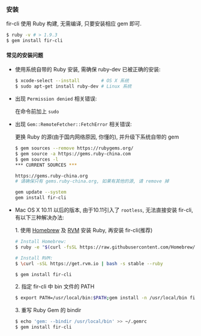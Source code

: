 ### 安装

fir-cli 使用 Ruby 构建, 无需编译, 只要安装相应 gem 即可.

```sh
$ ruby -v # > 1.9.3
$ gem install fir-cli
```

#### 常见的安装问题

- 使用系统自带的 Ruby 安装, 需确保 ruby-dev 已被正确的安装:

  ```sh
  $ xcode-select --install        # OS X 系统
  $ sudo apt-get install ruby-dev # Linux 系统
  ```

- 出现 `Permission denied` 相关错误:

  在命令前加上 `sudo`

- 出现 `Gem::RemoteFetcher::FetchError` 相关错误:

  更换 Ruby 的源(由于国内网络原因, 你懂的), 并升级下系统自带的 gem

  ```sh
  $ gem sources --remove https://rubygems.org/
  $ gem source -a https://gems.ruby-china.com
  $ gem sources -l
  *** CURRENT SOURCES ***

  https://gems.ruby-china.org
  # 请确保只有 gems.ruby-china.org, 如果有其他的源, 请 remove 掉

  gem update --system
  gem install fir-cli
  ```

- Mac OS X 10.11 以后的版本, 由于10.11引入了 `rootless`, 无法直接安装 fir-cli, 有以下三种解决办法:

  1\. 使用 [Homebrew](http://brew.sh/) 及 [RVM](https://rvm.io/) 安装 Ruby, 再安装 fir-cli(推荐)

  ```sh
  # Install Homebrew:
  $ ruby -e "$(curl -fsSL https://raw.githubusercontent.com/Homebrew/install/master/install)"

  # Install RVM:
  $ \curl -sSL https://get.rvm.io | bash -s stable --ruby

  $ gem install fir-cli
  ```

  2\. 指定 fir-cli 中 bin 文件的 PATH

  ```sh
  $ export PATH=/usr/local/bin:$PATH;gem install -n /usr/local/bin fir-cli
  ```

  3\. 重写 Ruby Gem 的 bindir

  ```sh
  $ echo 'gem: --bindir /usr/local/bin' >> ~/.gemrc
  $ gem install fir-cli
  ```
